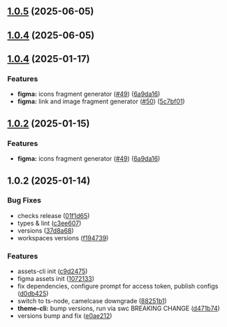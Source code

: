 

## [1.0.5](https://github.com/atls/figma/compare/@atls/figma-assets@1.0.4...@atls/figma-assets@1.0.5) (2025-06-05)






## [1.0.4](https://github.com/atls/figma/compare/@atls/figma-assets@1.0.4...@atls/figma-assets@1.0.4) (2025-06-05)






## [1.0.4](https://github.com/atls/figma/compare/@atls/figma-assets@1.0.2...@atls/figma-assets@1.0.4) (2025-01-17)


### Features


* **figma:** icons fragment generator ([#49](https://github.com/atls/figma/issues/49)) ([6a9da16](https://github.com/atls/figma/commit/6a9da16b8312ff8a5ea2cb2d46f506f8927b0e3c))
* **figma:** link and image fragment generator ([#50](https://github.com/atls/figma/issues/50)) ([5c7bf01](https://github.com/atls/figma/commit/5c7bf013046f44d038a763f9ee2d8ad263c2a69f))



## [1.0.2](https://github.com/atls/figma/compare/@atls/figma-assets@1.0.2...@atls/figma-assets@1.0.2) (2025-01-15)

### Features

- **figma:** icons fragment generator ([#49](https://github.com/atls/figma/issues/49)) ([6a9da16](https://github.com/atls/figma/commit/6a9da16b8312ff8a5ea2cb2d46f506f8927b0e3c))

## 1.0.2 (2025-01-14)

### Bug Fixes

- checks release ([01f1d65](https://github.com/atls/figma/commit/01f1d6554c5656ffb66fbe16cb4bd09275d6eed6))
- types & lint ([c3ee607](https://github.com/atls/figma/commit/c3ee607aab083d1560bda7dfc4c3cc524c72bd29))
- versions ([37d8a68](https://github.com/atls/figma/commit/37d8a6811e78333dd0d338bb53edf99e9d7ef280))
- workspaces versions ([f194739](https://github.com/atls/figma/commit/f1947396015b90ce5dbb913549f9ff6bb13059b8))

### Features

- assets-cli init ([c9d2475](https://github.com/atls/figma/commit/c9d24759ce4dac515d61ede039adea9af32a749d))
- figma assets init ([1072133](https://github.com/atls/figma/commit/10721337830e84b7a9546332430949769d34b185))
- fix dependencies, configure prompt for access token, publish configs ([d0db425](https://github.com/atls/figma/commit/d0db42522e5a90b1da9a81afd633ea1cd59002fa))
- switch to ts-node, camelcase downgrade ([88251b1](https://github.com/atls/figma/commit/88251b1656f9d21b72a54f797e17a3649d87b540))
- **theme-cli:** bump versions, run via swc BREAKING CHANGE ([d471b74](https://github.com/atls/figma/commit/d471b74484839bb96dc4002a327cbad51af58171))
- versions bump and fix ([e0ae212](https://github.com/atls/figma/commit/e0ae2123cfe154812d7050e93e2fb150e1a3c331))
